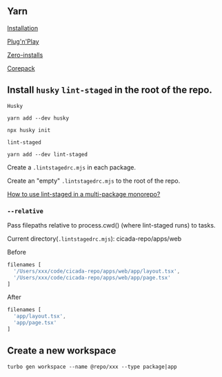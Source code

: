 ## Yarn

[Installation](https://yarnpkg.com/getting-started/install)

[Plug'n'Play](https://yarnpkg.com/features/pnp)

[Zero-installs](https://yarnpkg.com/features/caching#zero-installs)

[Corepack](https://yarnpkg.com/corepack)


## Install `husky` `lint-staged` in the root of the repo.
`Husky`
```shell
yarn add --dev husky
```
```shell
npx husky init
```
`lint-staged`
```shell
yarn add --dev lint-staged
```
Create a `.lintstagedrc.mjs` in each package.

Create an "empty" `.lintstagedrc.mjs` to the root of the repo.

[How to use lint-staged in a multi-package monorepo?](https://github.com/lint-staged/lint-staged?tab=readme-ov-file#how-to-use-lint-staged-in-a-multi-package-monorepo)

### `--relative`
Pass filepaths relative to process.cwd() (where lint-staged runs) to tasks.

Current directory(`.lintstagedrc.mjs`): cicada-repo/apps/web

Before
```javascript
filenames [
  '/Users/xxx/code/cicada-repo/apps/web/app/layout.tsx',
  '/Users/xxx/code/cicada-repo/apps/web/app/page.tsx'
]
```
After
```javascript
filenames [
  'app/layout.tsx',
  'app/page.tsx'
]
```

## Create a new workspace
`turbo gen workspace --name @repo/xxx --type package|app`